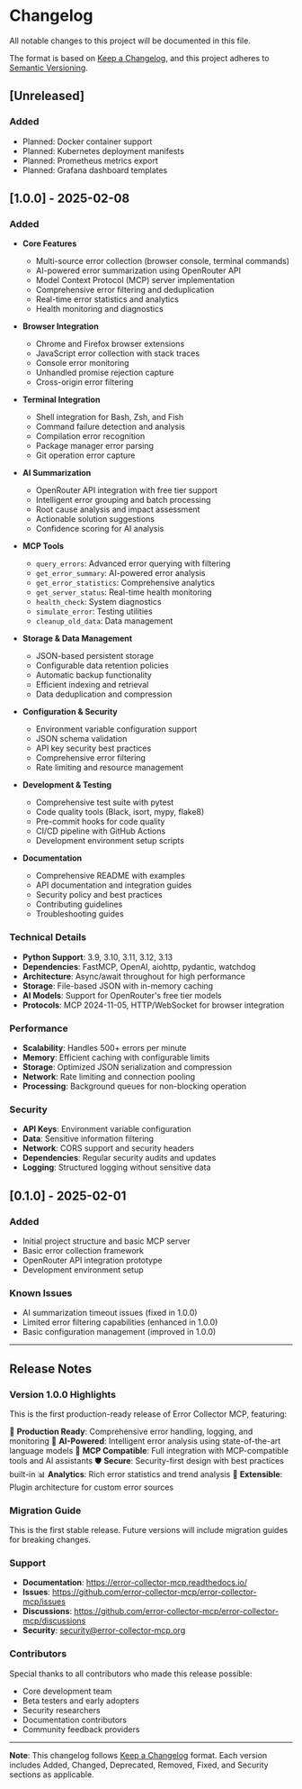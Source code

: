 # Changelog

All notable changes to this project will be documented in this file.

The format is based on [Keep a Changelog](https://keepachangelog.com/en/1.0.0/),
and this project adheres to
[Semantic Versioning](https://semver.org/spec/v2.0.0.html).

## [Unreleased]

### Added

- Planned: Docker container support
- Planned: Kubernetes deployment manifests
- Planned: Prometheus metrics export
- Planned: Grafana dashboard templates

## [1.0.0] - 2025-02-08

### Added

- **Core Features**
  - Multi-source error collection (browser console, terminal commands)
  - AI-powered error summarization using OpenRouter API
  - Model Context Protocol (MCP) server implementation
  - Comprehensive error filtering and deduplication
  - Real-time error statistics and analytics
  - Health monitoring and diagnostics

- **Browser Integration**
  - Chrome and Firefox browser extensions
  - JavaScript error collection with stack traces
  - Console error monitoring
  - Unhandled promise rejection capture
  - Cross-origin error filtering

- **Terminal Integration**
  - Shell integration for Bash, Zsh, and Fish
  - Command failure detection and analysis
  - Compilation error recognition
  - Package manager error parsing
  - Git operation error capture

- **AI Summarization**
  - OpenRouter API integration with free tier support
  - Intelligent error grouping and batch processing
  - Root cause analysis and impact assessment
  - Actionable solution suggestions
  - Confidence scoring for AI analysis

- **MCP Tools**
  - `query_errors`: Advanced error querying with filtering
  - `get_error_summary`: AI-powered error analysis
  - `get_error_statistics`: Comprehensive analytics
  - `get_server_status`: Real-time health monitoring
  - `health_check`: System diagnostics
  - `simulate_error`: Testing utilities
  - `cleanup_old_data`: Data management

- **Storage & Data Management**
  - JSON-based persistent storage
  - Configurable data retention policies
  - Automatic backup functionality
  - Efficient indexing and retrieval
  - Data deduplication and compression

- **Configuration & Security**
  - Environment variable configuration support
  - JSON schema validation
  - API key security best practices
  - Comprehensive error filtering
  - Rate limiting and resource management

- **Development & Testing**
  - Comprehensive test suite with pytest
  - Code quality tools (Black, isort, mypy, flake8)
  - Pre-commit hooks for code quality
  - CI/CD pipeline with GitHub Actions
  - Development environment setup scripts

- **Documentation**
  - Comprehensive README with examples
  - API documentation and integration guides
  - Security policy and best practices
  - Contributing guidelines
  - Troubleshooting guides

### Technical Details

- **Python Support**: 3.9, 3.10, 3.11, 3.12, 3.13
- **Dependencies**: FastMCP, OpenAI, aiohttp, pydantic, watchdog
- **Architecture**: Async/await throughout for high performance
- **Storage**: File-based JSON with in-memory caching
- **AI Models**: Support for OpenRouter's free tier models
- **Protocols**: MCP 2024-11-05, HTTP/WebSocket for browser integration

### Performance

- **Scalability**: Handles 500+ errors per minute
- **Memory**: Efficient caching with configurable limits
- **Storage**: Optimized JSON serialization and compression
- **Network**: Rate limiting and connection pooling
- **Processing**: Background queues for non-blocking operation

### Security

- **API Keys**: Environment variable configuration
- **Data**: Sensitive information filtering
- **Network**: CORS support and security headers
- **Dependencies**: Regular security audits and updates
- **Logging**: Structured logging without sensitive data

## [0.1.0] - 2025-02-01

### Added

- Initial project structure and basic MCP server
- Basic error collection framework
- OpenRouter API integration prototype
- Development environment setup

### Known Issues

- AI summarization timeout issues (fixed in 1.0.0)
- Limited error filtering capabilities (enhanced in 1.0.0)
- Basic configuration management (improved in 1.0.0)

---

## Release Notes

### Version 1.0.0 Highlights

This is the first production-ready release of Error Collector MCP, featuring:

🚀 **Production Ready**: Comprehensive error handling, logging, and monitoring
🤖 **AI-Powered**: Intelligent error analysis using state-of-the-art language
models 🔌 **MCP Compatible**: Full integration with MCP-compatible tools and AI
assistants 🛡️ **Secure**: Security-first design with best practices built-in 📊
**Analytics**: Rich error statistics and trend analysis 🔧 **Extensible**:
Plugin architecture for custom error sources

### Migration Guide

This is the first stable release. Future versions will include migration guides
for breaking changes.

### Support

- **Documentation**: https://error-collector-mcp.readthedocs.io/
- **Issues**: https://github.com/error-collector-mcp/error-collector-mcp/issues
- **Discussions**:
  https://github.com/error-collector-mcp/error-collector-mcp/discussions
- **Security**: security@error-collector-mcp.org

### Contributors

Special thanks to all contributors who made this release possible:

- Core development team
- Beta testers and early adopters
- Security researchers
- Documentation contributors
- Community feedback providers

---

**Note**: This changelog follows [Keep a Changelog](https://keepachangelog.com/)
format. Each version includes Added, Changed, Deprecated, Removed, Fixed, and
Security sections as applicable.
